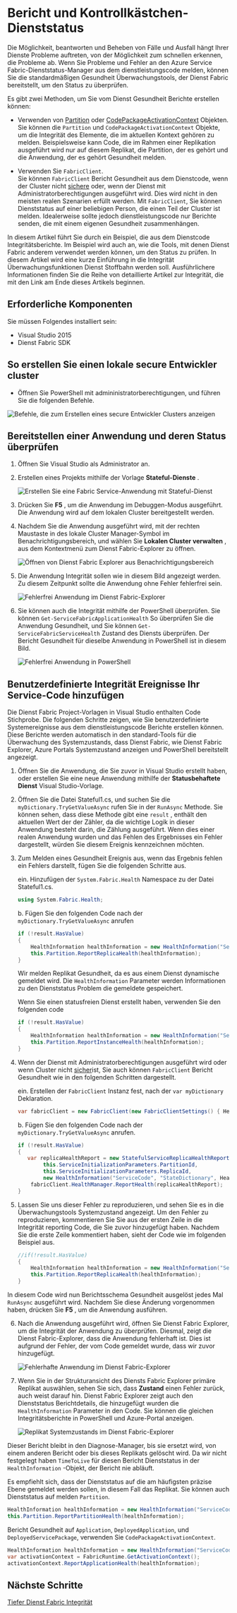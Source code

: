 <properties
   pageTitle="Bericht, und aktivieren Sie Dienststatus mit Azure Service Fabric | Microsoft Azure"
   description="Erfahren Sie, wie Integritätsberichte Code Dienst gesendet und so überprüfen Sie die Integrität des Diensts mithilfe der Dienststatus Überwachungstools, die Azure Service Fabric bereitstellt."
   services="service-fabric"
   documentationCenter=".net"
   authors="toddabel"
   manager="mfussell"
   editor=""/>

<tags
   ms.service="service-fabric"
   ms.devlang="dotnet"
   ms.topic="article"
   ms.tgt_pltfrm="NA"
   ms.workload="NA"
   ms.date="09/06/2016"
   ms.author="toddabel"/>

# <a name="report-and-check-service-health"></a>Bericht und Kontrollkästchen-Dienststatus
Die Möglichkeit, beantworten und Beheben von Fälle und Ausfall hängt Ihrer Dienste Probleme auftreten, von der Möglichkeit zum schnellen erkennen, die Probleme ab. Wenn Sie Probleme und Fehler an den Azure Service Fabric-Dienststatus-Manager aus dem dienstleistungscode melden, können Sie die standardmäßigen Gesundheit Überwachungstools, der Dienst Fabric bereitstellt, um den Status zu überprüfen.

Es gibt zwei Methoden, um Sie vom Dienst Gesundheit Berichte erstellen können:

- Verwenden von [Partition](https://msdn.microsoft.com/library/system.fabric.istatefulservicepartition.aspx) oder [CodePackageActivationContext](https://msdn.microsoft.com/library/system.fabric.codepackageactivationcontext.aspx) Objekten.  
Sie können die `Partition` und `CodePackageActivationContext` Objekte, um die Integrität des Elemente, die im aktuellen Kontext gehören zu melden. Beispielsweise kann Code, die im Rahmen einer Replikation ausgeführt wird nur auf diesem Replikat, die Partition, der es gehört und die Anwendung, der es gehört Gesundheit melden.

- Verwenden Sie `FabricClient`.   
Sie können `FabricClient` Bericht Gesundheit aus dem Dienstcode, wenn der Cluster nicht [sichere](service-fabric-cluster-security.md) oder, wenn der Dienst mit Administratorberechtigungen ausgeführt wird. Dies wird nicht in den meisten realen Szenarien erfüllt werden. Mit `FabricClient`, Sie können Dienststatus auf einer beliebigen Person, die einen Teil der Cluster ist melden. Idealerweise sollte jedoch dienstleistungscode nur Berichte senden, die mit einem eigenen Gesundheit zusammenhängen.

In diesem Artikel führt Sie durch ein Beispiel, die aus dem Dienstcode Integritätsberichte. Im Beispiel wird auch an, wie die Tools, mit denen Dienst Fabric anderem verwendet werden können, um den Status zu prüfen. In diesem Artikel wird eine kurze Einführung in die Integrität Überwachungsfunktionen Dienst Stoffbahn werden soll. Ausführlichere Informationen finden Sie die Reihe von detaillierte Artikel zur Integrität, die mit den Link am Ende dieses Artikels beginnen.

## <a name="prerequisites"></a>Erforderliche Komponenten
Sie müssen Folgendes installiert sein:

   * Visual Studio 2015
   * Dienst Fabric SDK

## <a name="to-create-a-local-secure-dev-cluster"></a>So erstellen Sie einen lokale secure Entwickler cluster
- Öffnen Sie PowerShell mit admininistratorberechtigungen, und führen Sie die folgenden Befehle.

![Befehle, die zum Erstellen eines secure Entwickler Clusters anzeigen](./media/service-fabric-diagnostics-how-to-report-and-check-service-health/create-secure-dev-cluster.png)

## <a name="to-deploy-an-application-and-check-its-health"></a>Bereitstellen einer Anwendung und deren Status überprüfen

1. Öffnen Sie Visual Studio als Administrator an.

2. Erstellen eines Projekts mithilfe der Vorlage **Stateful-Dienste** .

    ![Erstellen Sie eine Fabric Service-Anwendung mit Stateful-Dienst](./media/service-fabric-diagnostics-how-to-report-and-check-service-health/create-stateful-service-application-dialog.png)

3. Drücken Sie **F5** , um die Anwendung im Debuggen-Modus ausgeführt. Die Anwendung wird auf dem lokalen Cluster bereitgestellt werden.

4. Nachdem Sie die Anwendung ausgeführt wird, mit der rechten Maustaste in des lokale Cluster Manager-Symbol im Benachrichtigungsbereich, und wählen Sie **Lokalen Cluster verwalten** , aus dem Kontextmenü zum Dienst Fabric-Explorer zu öffnen.

    ![Öffnen von Dienst Fabric Explorer aus Benachrichtigungsbereich](./media/service-fabric-diagnostics-how-to-report-and-check-service-health/LaunchSFX.png)

5. Die Anwendung Integrität sollen wie in diesem Bild angezeigt werden. Zu diesem Zeitpunkt sollte die Anwendung ohne Fehler fehlerfrei sein.

    ![Fehlerfrei Anwendung im Dienst Fabric-Explorer](./media/service-fabric-diagnostics-how-to-report-and-check-service-health/sfx-healthy-app.png)

6. Sie können auch die Integrität mithilfe der PowerShell überprüfen. Sie können ```Get-ServiceFabricApplicationHealth``` So überprüfen Sie die Anwendung Gesundheit, und Sie können ```Get-ServiceFabricServiceHealth``` Zustand des Diensts überprüfen. Der Bericht Gesundheit für dieselbe Anwendung in PowerShell ist in diesem Bild.

    ![Fehlerfrei Anwendung in PowerShell](./media/service-fabric-diagnostics-how-to-report-and-check-service-health/ps-healthy-app-report.png)

## <a name="to-add-custom-health-events-to-your-service-code"></a>Benutzerdefinierte Integrität Ereignisse Ihr Service-Code hinzufügen
Die Dienst Fabric Project-Vorlagen in Visual Studio enthalten Code Stichprobe. Die folgenden Schritte zeigen, wie Sie benutzerdefinierte Systemereignisse aus dem dienstleistungscode Berichte erstellen können. Diese Berichte werden automatisch in den standard-Tools für die Überwachung des Systemzustands, dass Dienst Fabric, wie Dienst Fabric Explorer, Azure Portals Systemzustand anzeigen und PowerShell bereitstellt angezeigt.

1. Öffnen Sie die Anwendung, die Sie zuvor in Visual Studio erstellt haben, oder erstellen Sie eine neue Anwendung mithilfe der **Statusbehaftete Dienst** Visual Studio-Vorlage.

2. Öffnen Sie die Datei Stateful1.cs, und suchen Sie die `myDictionary.TryGetValueAsync` rufen Sie in der `RunAsync` Methode. Sie können sehen, dass diese Methode gibt eine `result` , enthält den aktuellen Wert der der Zähler, da die wichtige Logik in dieser Anwendung besteht darin, die Zählung ausgeführt. Wenn dies einer realen Anwendung wurden und das Fehlen des Ergebnisses ein Fehler dargestellt, würden Sie diesem Ereignis kennzeichnen möchten.

3. Zum Melden eines Gesundheit Ereignis aus, wenn das Ergebnis fehlen ein Fehlers darstellt, fügen Sie die folgenden Schritte aus.

    ein. Hinzufügen der `System.Fabric.Health` Namespace zu der Datei Stateful1.cs.

    ```csharp
    using System.Fabric.Health;
    ```

    b. Fügen Sie den folgenden Code nach der `myDictionary.TryGetValueAsync` anrufen

    ```csharp
    if (!result.HasValue)
    {
        HealthInformation healthInformation = new HealthInformation("ServiceCode", "StateDictionary", HealthState.Error);
        this.Partition.ReportReplicaHealth(healthInformation);
    }
    ```
    Wir melden Replikat Gesundheit, da es aus einem Dienst dynamische gemeldet wird. Die `HealthInformation` Parameter werden Informationen zu den Dienststatus Problem die gemeldete gespeichert.

    Wenn Sie einen statusfreien Dienst erstellt haben, verwenden Sie den folgenden code

    ```csharp
    if (!result.HasValue)
    {
        HealthInformation healthInformation = new HealthInformation("ServiceCode", "StateDictionary", HealthState.Error);
        this.Partition.ReportInstanceHealth(healthInformation);
    }
    ```

4. Wenn der Dienst mit Administratorberechtigungen ausgeführt wird oder wenn Cluster nicht [sicher](service-fabric-cluster-security.md)ist, Sie auch können `FabricClient` Bericht Gesundheit wie in den folgenden Schritten dargestellt.  

    ein. Erstellen der `FabricClient` Instanz fest, nach der `var myDictionary` Deklaration.

    ```csharp
    var fabricClient = new FabricClient(new FabricClientSettings() { HealthReportSendInterval = TimeSpan.FromSeconds(0) });
    ```

    b. Fügen Sie den folgenden Code nach der `myDictionary.TryGetValueAsync` anrufen.

    ```csharp
    if (!result.HasValue)
    {
       var replicaHealthReport = new StatefulServiceReplicaHealthReport(
            this.ServiceInitializationParameters.PartitionId,
            this.ServiceInitializationParameters.ReplicaId,
            new HealthInformation("ServiceCode", "StateDictionary", HealthState.Error));
        fabricClient.HealthManager.ReportHealth(replicaHealthReport);
    }
    ```

5. Lassen Sie uns dieser Fehler zu reproduzieren, und sehen Sie es in die Überwachungstools Systemzustand angezeigt. Um den Fehler zu reproduzieren, kommentieren Sie Sie aus der ersten Zeile in die Integrität reporting Code, die Sie zuvor hinzugefügt haben. Nachdem Sie die erste Zeile kommentiert haben, sieht der Code wie im folgenden Beispiel aus.

    ```csharp
    //if(!result.HasValue)
    {
        HealthInformation healthInformation = new HealthInformation("ServiceCode", "StateDictionary", HealthState.Error);
        this.Partition.ReportReplicaHealth(healthInformation);
    }
    ```
 In diesem Code wird nun Berichtsschema Gesundheit ausgelöst jedes Mal `RunAsync` ausgeführt wird. Nachdem Sie diese Änderung vorgenommen haben, drücken Sie **F5** , um die Anwendung ausführen.

6. Nach die Anwendung ausgeführt wird, öffnen Sie Dienst Fabric Explorer, um die Integrität der Anwendung zu überprüfen. Diesmal, zeigt die Dienst Fabric-Explorer, dass die Anwendung fehlerhaft ist. Dies ist aufgrund der Fehler, der vom Code gemeldet wurde, dass wir zuvor hinzugefügt.

    ![Fehlerhafte Anwendung im Dienst Fabric-Explorer](./media/service-fabric-diagnostics-how-to-report-and-check-service-health/sfx-unhealthy-app.png)

7. Wenn Sie in der Strukturansicht des Diensts Fabric Explorer primäre Replikat auswählen, sehen Sie sich, dass **Zustand** einen Fehler zurück, auch weist darauf hin. Dienst Fabric Explorer zeigt auch den Dienststatus Berichtdetails, die hinzugefügt wurden die `HealthInformation` Parameter in den Code. Sie können die gleichen Integritätsberichte in PowerShell und Azure-Portal anzeigen.

    ![Replikat Systemzustands im Dienst Fabric-Explorer](./media/service-fabric-diagnostics-how-to-report-and-check-service-health/replica-health-error-report-sfx.png)

Dieser Bericht bleibt in den Diagnose-Manager, bis sie ersetzt wird, von einem anderen Bericht oder bis dieses Replikats gelöscht wird. Da wir nicht festgelegt haben `TimeToLive` für diesen Bericht Dienststatus in der `HealthInformation` -Objekt, der Bericht nie abläuft.

Es empfiehlt sich, dass der Dienststatus auf die am häufigsten präzise Ebene gemeldet werden sollen, in diesem Fall das Replikat. Sie können auch Dienststatus auf melden `Partition`.

```csharp
HealthInformation healthInformation = new HealthInformation("ServiceCode", "StateDictionary", HealthState.Error);
this.Partition.ReportPartitionHealth(healthInformation);
```

Bericht Gesundheit auf `Application`, `DeployedApplication`, und `DeployedServicePackage`, verwenden Sie `CodePackageActivationContext`.

```csharp
HealthInformation healthInformation = new HealthInformation("ServiceCode", "StateDictionary", HealthState.Error);
var activationContext = FabricRuntime.GetActivationContext();
activationContext.ReportApplicationHealth(healthInformation);
```

## <a name="next-steps"></a>Nächste Schritte
[Tiefer Dienst Fabric Integrität](service-fabric-health-introduction.md)
